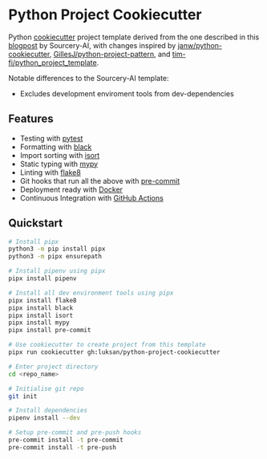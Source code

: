 # Python Project Cookiecutter

Python [cookiecutter](https://github.com/audreyr/cookiecutter) project template derived from the
one described in this [blogpost](https://sourcery.ai/blog/python-best-practices/) by Sourcery-AI,
with changes inspired by [janw/python-cookiecutter](https://github.com/janw/python-cookiecutter),
[GillesJ/python-project-pattern](https://github.com/GillesJ/python-project-pattern), and
[tim-fi/python_project_template](https://github.com/tim-fi/python_project_template).

Notable differences to the Sourcery-AI template:
- Excludes development enviroment tools from dev-dependencies

## Features
- Testing with [pytest](https://docs.pytest.org/en/latest/)
- Formatting with [black](https://github.com/psf/black)
- Import sorting with [isort](https://github.com/timothycrosley/isort)
- Static typing with [mypy](http://mypy-lang.org/)
- Linting with [flake8](http://flake8.pycqa.org/en/latest/)
- Git hooks that run all the above with [pre-commit](https://pre-commit.com/)
- Deployment ready with [Docker](https://docker.com/)
- Continuous Integration with [GitHub Actions](https://github.com/features/actions)

## Quickstart
```sh
# Install pipx
python3 -m pip install pipx
python3 -m pipx ensurepath

# Install pipenv using pipx
pipx install pipenv

# Install all dev environment tools using pipx
pipx install flake8
pipx install black
pipx install isort
pipx install mypy
pipx install pre-commit

# Use cookiecutter to create project from this template
pipx run cookiecutter gh:luksan/python-project-cookiecutter

# Enter project directory
cd <repo_name>

# Initialise git repo
git init

# Install dependencies
pipenv install --dev

# Setup pre-commit and pre-push hooks
pre-commit install -t pre-commit
pre-commit install -t pre-push
```
